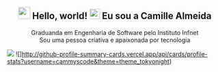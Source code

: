 <div align="center">
  
## <img src="https://raw.githubusercontent.com/iampavangandhi/iampavangandhi/master/gifs/Hi.gif" width="28px"> Hello, world! <img src="https://github.com/TheDudeThatCode/TheDudeThatCode/blob/master/Assets/Earth.gif" width="24px"> Eu sou a Camille Almeida
 Graduanda em Engenharia de Software pelo Instituto Infnet<br> 
 Sou uma pessoa criativa e apaixonada por tecnologia<br>
</div>

![](http://github-profile-summary-cards.vercel.app/api/cards/profile-details?username=cammyscode&theme=tokyonight)
![]http://github-profile-summary-cards.vercel.app/api/cards/profile-stats?username=cammyscode&theme=theme_tokyonight)